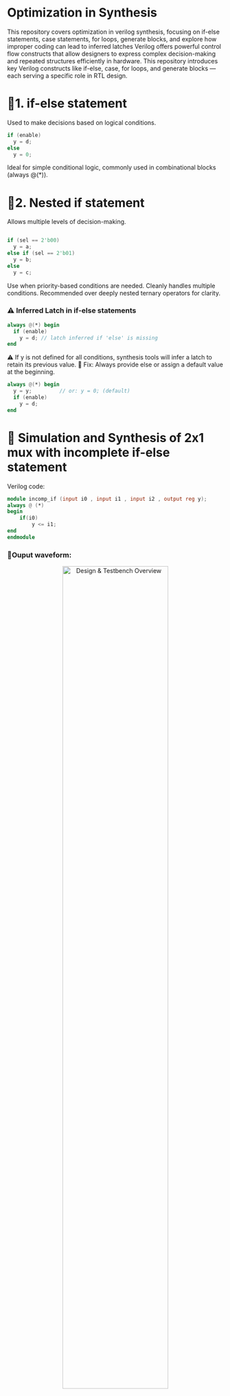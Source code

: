 # Optimization in Synthesis

This repository covers optimization in verilog synthesis, focusing on if-else statements, case statements, for loops, generate blocks, and explore how improper coding can lead to inferred latches
Verilog offers powerful control flow constructs that allow designers to express complex decision-making and repeated structures efficiently in hardware. This repository introduces key Verilog constructs like if-else, case, for loops, and generate blocks — each serving a specific role in RTL design.

# 🔹1. if-else statement
Used to make decisions based on logical conditions.
```verilog
if (enable)
  y = d;
else
  y = 0;
```
Ideal for simple conditional logic, commonly used in combinational blocks (always @(*)).

# 🔹2. Nested if statement
Allows multiple levels of decision-making.
```verilog

if (sel == 2'b00)
  y = a;
else if (sel == 2'b01)
  y = b;
else
  y = c;
```
Use when priority-based conditions are needed. Cleanly handles multiple conditions. Recommended over deeply nested ternary operators for clarity.

### ⚠️ Inferred Latch in if-else statements
```verilog
always @(*) begin
  if (enable)
    y = d; // latch inferred if 'else' is missing
end
```
⚠️ If y is not defined for all conditions, synthesis tools will infer a latch to retain its previous value.
🔧 Fix: Always provide else or assign a default value at the beginning.
```verilog
always @(*) begin
  y = y;         // or: y = 0; (default)
  if (enable)
    y = d;
end
```
# 💠 Simulation and Synthesis of 2x1 mux with incomplete if-else statement
Verilog code:

```verilog
module incomp_if (input i0 , input i1 , input i2 , output reg y);
always @ (*)
begin
	if(i0)
		y <= i1;
end
endmodule
```
### 💠Ouput waveform:
</div>
<div align="center">
  <img src="https://github.com/iamakankshaupadhyay/RTL_Design_and_Synthesis_in_Verilog_using_SKY130PDK/blob/master/Optimization%20in%20synthesis/incomp_if_waveform.png" alt="Design & Testbench Overview" width="70%">
</div>

### 💠Inferred latch:
</div>
<div align="center">
  <img src="https://github.com/iamakankshaupadhyay/RTL_Design_and_Synthesis_in_Verilog_using_SKY130PDK/blob/master/Optimization%20in%20synthesis/incomp_if_latchinferred.png" alt="Design & Testbench Overview" width="70%">
</div>

# 💠 Simulation and Synthesis of incomplete Nested if-else statement
Verilog code:

```verilog
module incomp_if2 (input i0 , input i1 , input i2 , input i3, output reg y);
always @ (*)
begin
	if(i0)
		y <= i1;
	else if (i2)
		y <= i3;

end
endmodule
```
### 💠Ouput waveform:
</div>
<div align="center">
  <img src="https://github.com/iamakankshaupadhyay/RTL_Design_and_Synthesis_in_Verilog_using_SKY130PDK/blob/master/incomp_if2_waveform.png" alt="Design & Testbench Overview" width="70%">
</div>

### 💠Inferred latch:
</div>
<div align="center">
  <img src="https://github.com/iamakankshaupadhyay/RTL_Design_and_Synthesis_in_Verilog_using_SKY130PDK/blob/master/incomp_if2_inferredlatch.png" alt="Design & Testbench Overview" width="70%">
</div>


## 🔹3. case Statement
Cleaner alternative to if-else chains when checking against known, discrete values.
```verilog
case (sel)
  2'b00: y = a;
  2'b01: y = b;
  2'b10: y = c;
  default: y = d;
endcase
```
Great for multiplexers, state machines, and logic decoding. Use default to avoid latch inference.

### ⚠️ Caveats in `case` Statements

While `case` constructs are powerful, **improper use can lead to bugs or unintended hardware behavior**. Below are some key caveats to watch out for:

### 🔸 1. **Partial Assignments Cause Inferred Latches**

If not all outputs are explicitly assigned in every `case` branch (and no `default` is provided), the synthesis tool will **infer a latch** to "remember" the previous value — which is often **unintended** in combinational logic.

#### ❌ *Bad Example – Latch inferred:*

```verilog
always @(*) begin
  case (sel)
    2'b00: y = a;
    2'b01: y = b;
    // 2'b10 and 2'b11 missing — y holds previous value
  endcase
end
```

#### ✅ *Good Practice – Add `default` or cover all cases:*

```verilog
always @(*) begin
  case (sel)
    2'b00: y = a;
    2'b01: y = b;
    2'b10: y = c;
    2'b11: y = d;
    default: y = 0;  // Ensures full assignment
  endcase
end
```

### 🔸 2. Overlapping condition: **Ambiguous Patterns like `2'b1?` May Not Match as Expected**

Verilog allows the use of **wildcards** like `?` in `casez` or `casex`, which can make matching easier — **but also risk incorrect matching**.

#### ⚠️ `casex`: Treats both `x` and `z` as "don't care"

```verilog
casex (sel)
  2'b1?: y = 1;  // Matches 2'b10 and 2'b11
  2'b00: y = 0;
endcase
```

* ✅ Convenient — but risky if inputs contain unknowns (`x` or `z`), as unintended matches may occur.

#### ⚠️ `casez`: Only treats `z` as "don't care"

```verilog
casez (sel)
  2'b1?: y = 1;   // `?` is treated as Z
  2'b00: y = 0;
endcase
```
* Safer than `casex`, but still requires caution.

#### ✅ *Best Practice*:

* Use `case` instead of `casez`/`casex` when exact match is critical.
* Avoid `?` patterns unless required, and **comment clearly** when used.
  
# 💠 Simulation and Synthesis of 4x1 mux with incomplete case statement
Verilog code: In the following code output y for case 2'b10 and 2'b11 are missing.
```verilog
module incomp_case (input i0 , input i1 , input i2 , input [1:0] sel, output reg y);
always @ (*)
begin
	case(sel)
		2'b00 : y = i0;
		2'b01 : y = i1;
	endcase
end
endmodule
```
### 💠Ouput waveform:
</div>
<div align="center">
  <img src="https://github.com/iamakankshaupadhyay/RTL_Design_and_Synthesis_in_Verilog_using_SKY130PDK/blob/master/Optimization%20in%20synthesis/Images/incomp_case.png" width="70%">
</div>

### 💠Inferred latch:
</div>
<div align="center">
  <img src="https://github.com/iamakankshaupadhyay/RTL_Design_and_Synthesis_in_Verilog_using_SKY130PDK/blob/master/Optimization%20in%20synthesis/Images/incomp_case_inferredlatch.png" alt="Design & Testbench Overview" width="70%">
</div>

# 💠 Simulation and Synthesis of complete case statement
Verilog code: In the following code default condition is added in the code to define value of output y for case 2'b10 and 2'b11.
```verilog
module comp_case (input i0 , input i1 , input i2 , input [1:0] sel, output reg y);
always @ (*)
begin
	case(sel)
		2'b00 : y = i0;
		2'b01 : y = i1;
		default : y = i2;
	endcase
end
endmodule
```
### 💠Ouput waveform:
</div>
<div align="center">
  <img src="https://github.com/iamakankshaupadhyay/RTL_Design_and_Synthesis_in_Verilog_using_SKY130PDK/blob/master/Optimization%20in%20synthesis/Images/comp_case_waveform.png" alt="Design & Testbench Overview" width="70%">
</div>

### 💠4x1 Multiplexer:
</div>
<div align="center">
  <img src="https://github.com/iamakankshaupadhyay/RTL_Design_and_Synthesis_in_Verilog_using_SKY130PDK/blob/master/Optimization%20in%20synthesis/Images/comp_case_netlist.png" alt="Design & Testbench Overview" width="70%">
</div>

# 💠 Simulation and Synthesis of partial case assignment
Verilog code: In the given code for case sel=2'b01, the output value of x is not defined causing inferred latch, despite the fact that default is defined.
```verilog
module partial_case_assign (input i0 , input i1 , input i2 , input [1:0] sel, output reg y , output reg x);
always @ (*)
begin
	case(sel)
		2'b00 : begin
			y = i0;
			x = i2;
			end
		2'b01 : y = i1;
		default : begin
		           x = i1;
			   y = i2;
			  end
	endcase
end
endmodule
```
### 💠Ouput waveform:
</div>
<div align="center">
  <img src="https://github.com/iamakankshaupadhyay/RTL_Design_and_Synthesis_in_Verilog_using_SKY130PDK/blob/master/Optimization%20in%20synthesis/Images/partial_case_assign_.png" alt="Design & Testbench Overview" width="70%">
</div>

### 💠Inferred latch:
</div>
<div align="center">
  <img src="https://github.com/iamakankshaupadhyay/RTL_Design_and_Synthesis_in_Verilog_using_SKY130PDK/blob/master/Optimization%20in%20synthesis/Images/partial_case_assign_netlist.png" alt="Design & Testbench Overview" width="70%">
</div>

# 💠 Simulation and Synthesis of overlapping case condition
Verilog code: In the given code for case sel=2'b1?, the ouput value of y depends on simulator if it considers 2'b1? as 2'b11 (y=i3) or 2'b10 (y=i2 or i3).

```verilog
module bad_case (input i0 , input i1, input i2, input i3 , input [1:0] sel, output reg y);
always @(*)
begin
	case(sel)
		2'b00: y = i0;
		2'b01: y = i1;
		2'b10: y = i2;
		2'b1?: y = i3;
	endcase
end
endmodule
```
### 💠Ouput waveform:
</div>
<div align="center">
  <img src="https://github.com/iamakankshaupadhyay/RTL_Design_and_Synthesis_in_Verilog_using_SKY130PDK/blob/master/Optimization%20in%20synthesis/Images/bad_case_waveform.png" alt="Design & Testbench Overview" width="70%">
</div>

### 💠 Synthesized circuit behaves as normal 4x1 MUX
</div>
<div align="center">
  <img src="https://github.com/iamakankshaupadhyay/RTL_Design_and_Synthesis_in_Verilog_using_SKY130PDK/blob/master/Optimization%20in%20synthesis/Images/bad_case_netlist_normal_4x1mux.png" alt="Design & Testbench Overview" width="70%">
</div>

### 💠 Gate Level Synthesis indicates simulation-synthesis mismatch 
</div>
<div align="center">
  <img src="https://github.com/iamakankshaupadhyay/RTL_Design_and_Synthesis_in_Verilog_using_SKY130PDK/blob/master/Optimization%20in%20synthesis/Images/bad_case_netlist_normal_4x1mux_GLS.png" alt="Design & Testbench Overview" width="70%">
</div>


# 🔹4. for Loops
Used in RTL to replicate logic, multiple evaluations, initialize arrays, or generate repetitive assignments. Used inside always block.
```verilog
integer i;
always @(*) begin
  for (i = 0; i < 4; i = i + 1)
    y[i] = a[i] & b[i];
end
```
Unlike software, for loops in hardware describe parallel replicated logic, not iteration in time.

# 💠 Simulation and Synthesis of 4x1 mux using for loop
Verilog code: 

```verilog
module mux_generate (input i0 , input i1, input i2 , input i3 , input [1:0] sel  , output reg y);
wire [3:0] i_int;
assign i_int = {i3,i2,i1,i0};
integer k;
always @ (*)
begin
for(k = 0; k < 4; k=k+1) begin
	if(k == sel)
		y = i_int[k];
end
end
endmodule
```
### 💠Ouput waveform:
</div>
<div align="center">
  <img src="https://github.com/iamakankshaupadhyay/RTL_Design_and_Synthesis_in_Verilog_using_SKY130PDK/blob/master/Optimization%20in%20synthesis/Images/4x1mux_for.png" alt="Design & Testbench Overview" width="70%">
</div>

### 💠 Synthesized circuit:
</div>
<div align="center">
  <img src="https://github.com/iamakankshaupadhyay/RTL_Design_and_Synthesis_in_Verilog_using_SKY130PDK/blob/master/Optimization%20in%20synthesis/Images/4x1mux_for_netlist.png" alt="Design & Testbench Overview" width="70%">
</div>

### 💠 Gate Level Synthesis:
</div>
<div align="center">
  <img src="https://github.com/iamakankshaupadhyay/RTL_Design_and_Synthesis_in_Verilog_using_SKY130PDK/blob/master/Optimization%20in%20synthesis/Images/4x1mux_for_GLS.png" alt="Design & Testbench Overview" width="70%">
</div>


# 🔹5. generate Blocks
Used for conditional or looped instantiation of modules or logic during elaboration time. Defined outside always block.
```verilog
genvar i;
generate
  for (i = 0; i < 8; i = i + 1) begin : gen_mux
    mux2 U (.a(a[i]), .b(b[i]), .sel(sel), .y(y[i]));
  end
endgenerate
```
Common in scalable designs like buses, arrays of registers, or multi-bit datapaths.













